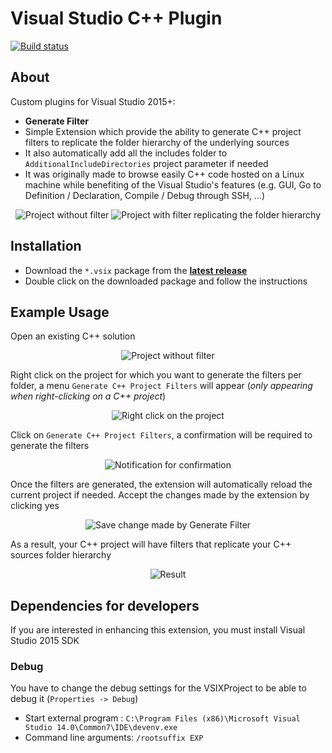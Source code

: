 # Visual Studio C++ Plugin

[![Build status](https://ci.appveyor.com/api/projects/status/xq7g1w19ufbx3htt?svg=true)](https://ci.appveyor.com/project/Dllieu/visualstudiocppextensions)

## About
Custom plugins for Visual Studio 2015+:
- **Generate Filter**
 - Simple Extension which provide the ability to generate C++ project filters to replicate the folder hierarchy of the underlying sources
 - It also automatically add all the includes folder to ```AdditionalIncludeDirectories``` project parameter if needed
 - It was originally made to browse easily C++ code hosted on a Linux machine while benefiting of the Visual Studio's features (e.g. GUI, Go to Definition / Declaration, Compile / Debug through SSH, ...)

<p align="center">
  <img src="images/usage_project_no_filter.png" alt="Project without filter"/>
  <img src="images/usage_project_generate_filter_result.png" alt="Project with filter replicating the folder hierarchy"/>
</p>

## Installation
- Download the ```*.vsix``` package from the **[latest release](https://github.com/Dllieu/VisualStudioCppExtensions/releases/latest)**
- Double click on the downloaded package and follow the instructions

## Example Usage
Open an existing C++ solution

<p align="center">
  <img src="images/usage_project_no_filter.png" alt="Project without filter"/>
</p>

Right click on the project for which you want to generate the filters per folder, a menu ```Generate C++ Project Filters``` will appear (*only appearing when right-clicking on a C++ project*)

<p align="center">
  <img src="images/usage_project_right_click.png" alt="Right click on the project"/>
</p>

Click on ```Generate C++ Project Filters```, a confirmation will be required to generate the filters

<p align="center">
  <img src="images/usage_project_generate_filter_confirmation.png" alt="Notification for confirmation"/>
</p>

Once the filters are generated, the extension will automatically reload the current project if needed. Accept the changes made by the extension by clicking yes

<p align="center">
  <img src="images/usage_project_generate_filter_save_change.png" alt="Save change made by Generate Filter"/>
</p>

As a result, your C++ project will have filters that replicate your C++ sources folder hierarchy

<p align="center">
  <img src="images/usage_project_generate_filter_result.png" alt="Result"/>
</p>

## Dependencies for developers
If you are interested in enhancing this extension, you must install Visual Studio 2015 SDK

### Debug
You have to change the debug settings for the VSIXProject to be able to debug it (```Properties -> Debug```)
- Start external program : ```C:\Program Files (x86)\Microsoft Visual Studio 14.0\Common7\IDE\devenv.exe```
- Command line arguments: ```/rootsuffix EXP```
